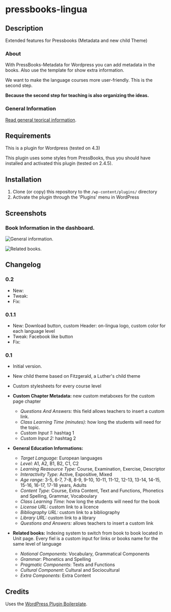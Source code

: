 # pressbooks-lingua

## Description
Extended features for Pressbooks (Metadata and new child Theme)

### About

With PressBooks-Metadata for Wordpress you can add metadata in the books. Also use the template for show extra information.

We want to make the language courses more user-friendly. This is the second step.

**Because the second step for teaching is also organizing the ideas.**

### General Information
[Read general teorical information](/README-general-information.md).


## Requirements
This is a plugin for Wordpress (tested on 4.3)

This plugin uses some styles from PressBooks, thus you should have installed and
activated this plugin (tested on 2.4.5).

## Installation

1. Clone (or copy) this repository to the `/wp-content/plugins/` directory
1. Activate the plugin through the 'Plugins' menu in WordPress

## Screenshots

### Book Information in the dashboard.
![General information.](assets/GeneralInformation.png)

![Related books.](assets/RelatedBooks.png)



## Changelog

### 0.2
* New: 
* Tweak: 
* Fix: 

### 0.1.1
* New: Download button, custom Header: on-lingua logo, custom color for each language level 
* Tweak: Facebook like button
* Fix: 


### 0.1
* Initial version.
* New child theme based on Fitzgerald, a Luther's child theme
* Custom stylesheets for every course level

* **Custom Chapter Metadata:** new custom metaboxes for the custom page chapter
  * _Questions And Answers:_ this field allows teachers to insert a custom link. 
  * _Class Learning Time (minutes):_ how long the students will need for the topic.
  * _Custom Input 1:_ hashtag 1 
  * _Custom Input 2:_ hashtag 2

* **General Education Informations:**
  * _Target Language:_ European languages
  * _Level:_ A1, A2, B1, B2, C1, C2
  * _Learning Reasource Type:_ Course, Examination, Exercise, Descriptor
  * _Interactivity Type:_ Active, Expositive, Mixed
  * _Age range:_ 3-5, 6-7, 7-8, 8-9, 9-10, 10-11, 11-12, 12-13, 13-14, 14-15, 15-16, 16-17, 17-18 years, Adults
  * _Content Type:_ Course, Extra Content, Text and Functions, Phonetics and Spelling, Grammar, Vocaboulary
  * _Class Learning Time:_ how long the students will need for the book
  * _License URL:_ custom link to a licence
  * _Bibliography URL:_ custom link to a bibliography
  * _Library URL:_ custom link to a library
  * _Questions and Answers:_ allows teachers to insert a custom link 


* **Related books:** Indexing system to switch from book to book located in Unit page. Every fiel is a custom input for links or books name for the same level of language
  * _Notional Components_: Vocabulary, Grammatical Components
  * _Grammar_: Phonetics and Spelling
  * _Pragmatic Components_: Texts and Functions
  * _Cultural Component_: Cultural and Sociocultural
  * _Extra Components_: Extra Content
   
 

## Credits

Uses the [WordPress Plugin Boilerplate](http://wppb.io/).
